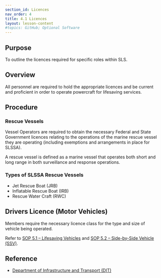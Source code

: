```yaml
---
section_id: Licences
nav_order: 4
title: 4.1 Licences
layout: lesson-content
#topics: GitHub; Optional Software
---
```


## Purpose

To outline the licences required for specific roles within SLS.

## Overview

All personnel are required to hold the appropriate licences and be current and proficient in order to operate powercraft for lifesaving services.

## Procedure

### Rescue Vessels

Vessel Operators are required to obtain the necessary Federal and State Government licences relating to the operations of the marine rescue vessel they are operating (including exemptions and arrangements in place for SLSSA).

A rescue vessel is defined as a marine vessel that operates both short and long range in both surveillance and response operations.

### Types of SLSSA Rescue Vessels

- Jet Rescue Boat (JRB)
- Inflatable Rescue Boat (IRB)
- Rescue Water Craft (RWC)

## Drivers Licence (Motor Vehicles)

Members require the necessary licence class for the type and size of vehicle being operated.

Refer to [SOP 5.1 – Lifesaving Vehicles](../5-gear-and-equipment/5.1-lifesaving-vehicles.md) and [SOP 5.2 – Side-by-Side Vehicle (SSV)](../5-gear-and-equipment/5.2-side-by-side-vehicles-ssvs.md).

## Reference

- [Department of Infrastructure and Transport (DIT)](https://dit.sa.gov.au)